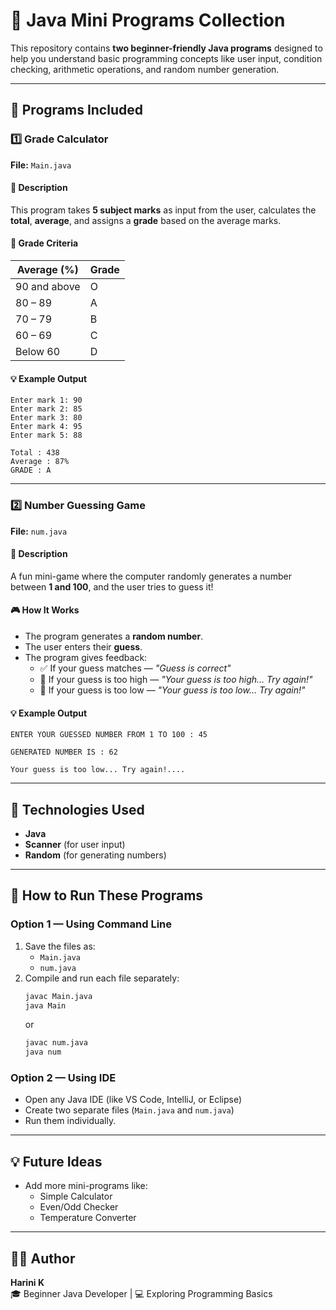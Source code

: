 
# 🧠 Java Mini Programs Collection

This repository contains **two beginner-friendly Java programs** designed to help you understand basic programming concepts like user input, condition checking, arithmetic operations, and random number generation.

---

## 📘 Programs Included

### 1️⃣ **Grade Calculator**
**File:** `Main.java`

#### 📝 Description
This program takes **5 subject marks** as input from the user, calculates the **total**, **average**, and assigns a **grade** based on the average marks.

#### 🧮 Grade Criteria
| Average (%) | Grade |
|--------------|--------|
| 90 and above | O |
| 80 – 89      | A |
| 70 – 79      | B |
| 60 – 69      | C |
| Below 60     | D |

#### 💡 Example Output
```
Enter mark 1: 90
Enter mark 2: 85
Enter mark 3: 80
Enter mark 4: 95
Enter mark 5: 88

Total : 438
Average : 87%
GRADE : A
```

---

### 2️⃣ **Number Guessing Game**
**File:** `num.java`

#### 📝 Description
A fun mini-game where the computer randomly generates a number between **1 and 100**, and the user tries to guess it!

#### 🎮 How It Works
- The program generates a **random number**.
- The user enters their **guess**.
- The program gives feedback:
  - ✅ If your guess matches — *"Guess is correct"*
  - 🔼 If your guess is too high — *"Your guess is too high... Try again!"*
  - 🔽 If your guess is too low — *"Your guess is too low... Try again!"*

#### 💡 Example Output
```
ENTER YOUR GUESSED NUMBER FROM 1 TO 100 : 45

GENERATED NUMBER IS : 62

Your guess is too low... Try again!....
```

---

## 🧰 Technologies Used
- **Java**
- **Scanner** (for user input)
- **Random** (for generating numbers)

---

## 🚀 How to Run These Programs

### Option 1 — Using Command Line
1. Save the files as:
   - `Main.java`
   - `num.java`
2. Compile and run each file separately:
   ```bash
   javac Main.java
   java Main
   ```
   or
   ```bash
   javac num.java
   java num
   ```

### Option 2 — Using IDE
- Open any Java IDE (like VS Code, IntelliJ, or Eclipse)
- Create two separate files (`Main.java` and `num.java`)
- Run them individually.

---

## 💡 Future Ideas
- Add more mini-programs like:
  - Simple Calculator  
  - Even/Odd Checker  
  - Temperature Converter  

---

## 👩‍💻 Author
**Harini K**  
🎓 Beginner Java Developer | 💻 Exploring Programming Basics  
